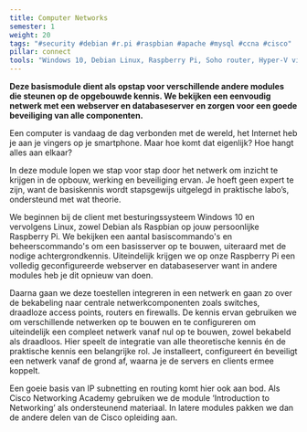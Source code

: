 ```yaml
---
title: Computer Networks
semester: 1
weight: 20
tags: "#security #debian #r.pi #raspbian #apache #mysql #ccna #cisco"
pillar: connect
tools: "Windows 10, Debian Linux, Raspberry Pi, Soho router, Hyper-V virtualisatie"
---
```


**Deze basismodule dient als opstap voor verschillende andere modules die steunen op de opgebouwde kennis. We bekijken een eenvoudig netwerk met een webserver en databaseserver en zorgen voor een goede beveiliging van alle componenten.**

Een computer is vandaag de dag verbonden met de wereld, het Internet heb je aan je vingers op je smartphone. Maar hoe komt dat eigenlijk? Hoe hangt alles aan elkaar?

In deze module lopen we stap voor stap door het netwerk om inzicht te krijgen in de opbouw,  werking en beveiliging ervan. Je hoeft geen expert te zijn, want de basiskennis wordt stapsgewijs uitgelegd in praktische labo’s, ondersteund met wat theorie.

We beginnen bij de client met besturingssysteem Windows 10 en vervolgens Linux, zowel Debian als Raspbian op jouw persoonlijke Raspberry Pi. We bekijken een aantal basiscommando's en beheerscommando's om een basisserver op te bouwen, uiteraard met de nodige achtergrondkennis. Uiteindelijk krijgen we op onze Raspberry Pi een volledig geconfigureerde webserver en databaseserver want in andere modules heb je dit opnieuw van doen.

Daarna gaan we deze toestellen integreren in een netwerk en gaan zo over de bekabeling naar centrale netwerkcomponenten zoals switches, draadloze access points, routers en firewalls. De kennis ervan gebruiken we om verschillende netwerken op te bouwen en te configureren om uiteindelijk een compleet netwerk vanaf nul op te bouwen, zowel bekabeld als draadloos. Hier speelt de integratie van alle theoretische kennis én de praktische kennis een belangrijke rol. Je installeert, configureert én beveiligt een netwerk vanaf de grond af, waarna je de servers en clients ermee koppelt.

Een goeie basis van IP subnetting en routing komt hier ook aan bod. Als Cisco Networking Academy gebruiken we de module ‘Introduction to Networking’ als ondersteunend materiaal. In latere modules pakken we dan de andere delen van de Cisco opleiding aan.
